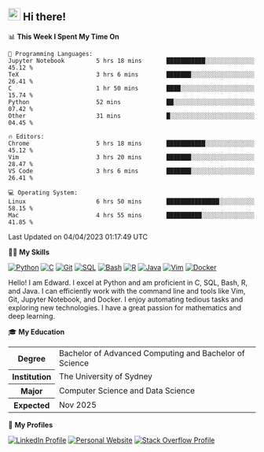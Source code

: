 ## <a href="#"><img src="https://media.giphy.com/media/hvRJCLFzcasrR4ia7z/giphy.gif" width="25px" height="25px"></a> Hi there!

<!--START_SECTION:waka-->
📊 **This Week I Spent My Time On** 

```text
💬 Programming Languages: 
Jupyter Notebook         5 hrs 18 mins       ███████████░░░░░░░░░░░░░░   45.12 % 
TeX                      3 hrs 6 mins        ███████░░░░░░░░░░░░░░░░░░   26.41 % 
C                        1 hr 50 mins        ████░░░░░░░░░░░░░░░░░░░░░   15.74 % 
Python                   52 mins             ██░░░░░░░░░░░░░░░░░░░░░░░   07.42 % 
Other                    31 mins             █░░░░░░░░░░░░░░░░░░░░░░░░   04.45 % 

🔥 Editors: 
Chrome                   5 hrs 18 mins       ███████████░░░░░░░░░░░░░░   45.12 % 
Vim                      3 hrs 20 mins       ███████░░░░░░░░░░░░░░░░░░   28.47 % 
VS Code                  3 hrs 6 mins        ███████░░░░░░░░░░░░░░░░░░   26.41 % 

💻 Operating System: 
Linux                    6 hrs 50 mins       ███████████████░░░░░░░░░░   58.15 % 
Mac                      4 hrs 55 mins       ██████████░░░░░░░░░░░░░░░   41.85 % 
```


 Last Updated on 04/04/2023 01:17:49 UTC
<!--END_SECTION:waka-->

💪🏻 **My Skills**

[![Python](https://img.shields.io/badge/-Python-yellow?style=flat-square&logo=Python)](#)
[![C     ](https://img.shields.io/badge/-C-blue?style=flat-square&logo=C)](#)
[![Git   ](https://img.shields.io/badge/-Git-grey?style=flat-square&logo=Git)](#)
[![SQL   ](https://img.shields.io/badge/-SQL-grey?style=flat-square&logo=SQLite)](#)
[![Bash  ](https://img.shields.io/badge/-Bash-grey?style=flat-square&logo=GNU-Bash)](#)
[![R     ](https://img.shields.io/badge/-R-grey?style=flat-square&logo=R)](#)
[![Java  ](https://img.shields.io/badge/-Java-grey?style=flat-square&logo=OpenJDK)](#)
[![Vim   ](https://img.shields.io/badge/-Vim-grey?style=flat-square&logo=Vim)](#)
[![Docker](https://img.shields.io/badge/-Docker-grey?style=flat-square&logo=Docker)](#)

Hello! I am Edward. I excel at Python and am proficient in C, SQL, Bash, R, and
Java. I can efficiently work with the command line and tools like Vim, Git,
Jupyter Notebook, and Docker. I enjoy automating tedious tasks and exploring new
technologies. I have a great passion for mathematics and deep learning.

🎓 **My Education**

<table>
<tr>
    <th>Degree</th>
    <td>Bachelor of Advanced Computing and Bachelor of Science</td>
</tr>
<tr>
    <th>Institution</th>
    <td>The University of Sydney</td>
</tr>
<tr>
    <th>Major</th>
    <td>Computer Science and Data Science</td>
</tr>
<tr>
    <th>Expected</th>
    <td>Nov 2025</td>
</tr>
</table>

🔗 **My Profiles**

[![LinkedIn Profile](https://img.shields.io/badge/-LinkedIn-blue?style=social&logo=LinkedIn)](https://www.linkedin.com/in/edward-ji)
[![Personal Website](https://img.shields.io/badge/-Personal%20Website-blue?style=social&logo=Bootstrap)](https://edwardji.dev)
[![Stack Overflow Profile](https://img.shields.io/badge/-Stack%20Overflow-blue?style=social&logo=StackOverflow)](https://stackoverflow.com/users/11658924)

